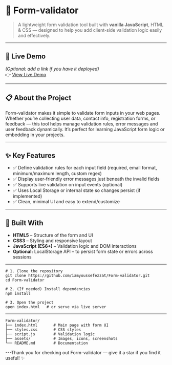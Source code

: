 # 🧪 Form-validator

> A lightweight form validation tool built with **vanilla JavaScript**, HTML & CSS — designed to help you add client-side validation logic easily and effectively.

---

## 🚀 Live Demo  
*(Optional: add a link if you have it deployed)*  
👉 [View Live Demo](#)

---

## 📋 About the Project  
Form-validator makes it simple to validate form inputs in your web pages.  
Whether you’re collecting user data, contact info, registration forms, or feedback — this tool helps manage validation rules, error messages and user feedback dynamically. It’s perfect for learning JavaScript form logic or embedding in your projects.

---

## ✨ Key Features  
- ✅ Define validation rules for each input field (required, email format, minimum/maximum length, custom regex)  
- ✅ Display user-friendly error messages just beneath the invalid fields  
- ✅ Supports live validation on input events (optional)  
- ✅ Uses Local Storage or internal state so changes persist (if implemented)  
- ✅ Clean, minimal UI and easy to extend/customize  

---

## 🧱 Built With  
- **HTML5** – Structure of the form and UI  
- **CSS3** – Styling and responsive layout  
- **JavaScript (ES6+)** – Validation logic and DOM interactions  
- **Optional:** LocalStorage API – to persist form state or errors across sessions  

---
```
# 1. Clone the repository
git clone https://github.com/iamyoussefezzat/Form-validator.git
cd Form-validator

# 2. (If needed) Install dependencies
npm install

# 3. Open the project
open index.html   # or serve via live server
```
---
```
Form-validator/
├── index.html       # Main page with form UI  
├── styles.css       # CSS styles  
├── script.js        # Validation logic  
├── assets/          # Images, icons, screenshots  
└── README.md        # Documentation  
```
---Thank you for checking out Form-validator — give it a star if you find it useful! ✨
